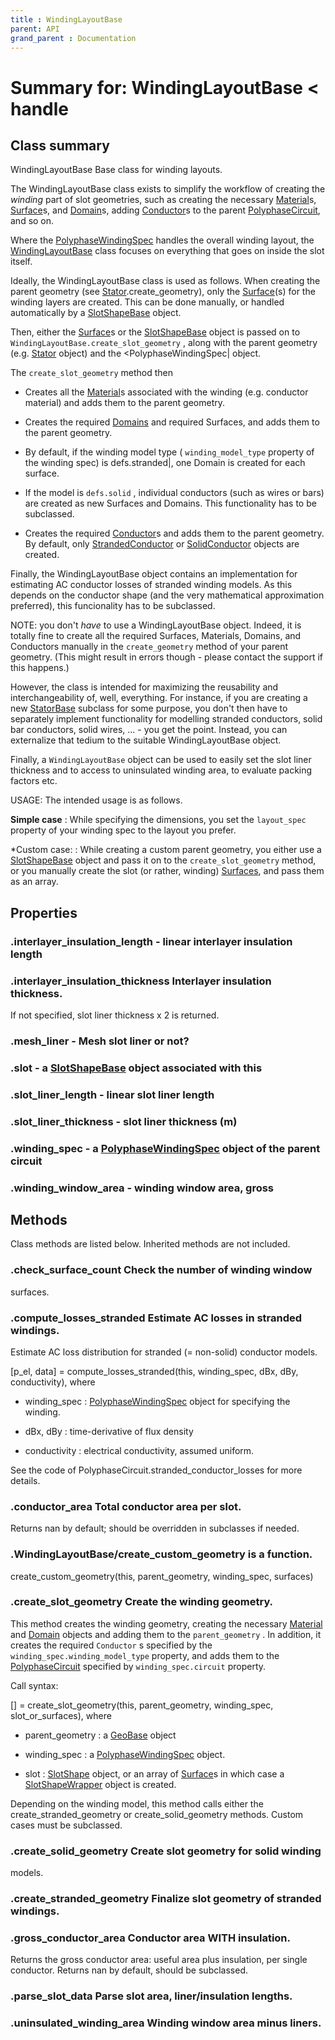```yaml
---
title : WindingLayoutBase
parent: API
grand_parent : Documentation
---
```

# Summary for: **WindingLayoutBase**  < handle

## Class summary

WindingLayoutBase Base class for winding layouts.

The WindingLayoutBase class exists to simplify the workflow of
creating the *winding*  part of slot geometries, such as creating the
necessary [Material](Material.html)s, [Surface](Surface.html)s, and [Domain](Domain.html)s, adding [Conductor](Conductor.html)s
to the parent [PolyphaseCircuit](PolyphaseCircuit.html), and so on.

Where the [PolyphaseWindingSpec](PolyphaseWindingSpec.html) handles the overall winding layout,
the [WindingLayoutBase](WindingLayoutBase.html) class focuses on everything that goes on
inside the slot itself.

Ideally, the WindingLayoutBase class is used as follows. When
creating the parent geometry (see [Stator](Stator.html).create_geometry), only the
[Surface](Surface.html)(s) for the winding layers are created. This can be done
manually, or handled automatically by a [SlotShapeBase](SlotShapeBase.html) object.

Then, either the [Surface](Surface.html)s or the [SlotShapeBase](SlotShapeBase.html) object is passed
on to `WindingLayoutBase.create_slot_geometry` , along with the parent
geometry (e.g. [Stator](Stator.html) object) and the <PolyphaseWindingSpec|
object.

The `create_slot_geometry`  method then

* Creates all the [Material](Material.html)s associated with the winding (e.g.
conductor material) and adds them to the parent geometry.

* Creates the required [Domains](Domains.html) and required Surfaces, and adds them
to the parent geometry.
* By default, if the winding model
type ( `winding_model_type`  property of the winding spec) is
defs.stranded|, one Domain is created for each surface.
* If the model is `defs.solid` , individual conductors (such as
wires or bars) are created as new Surfaces and Domains. This
functionality has to be subclassed.

* Creates the required [Conductor](Conductor.html)s and adds them to the parent
geometry. By default, only [StrandedConductor](StrandedConductor.html) or [SolidConductor](SolidConductor.html)
objects are created.

Finally, the WindingLayoutBase object contains an implementation for
estimating AC conductor losses of stranded winding models. As this
depends on the conductor shape (and the very mathematical
approximation preferred), this funcionality has to be subclassed.

NOTE: you don't *have*  to use a WindingLayoutBase object. Indeed, it
is totally fine to create all the required Surfaces, Materials,
Domains, and Conductors manually in the `create_geometry`  method of
your parent geometry. (This might result in errors though - please contact
the support if this happens.)

However, the class is intended for maximizing
the reusability and interchangeability of, well, everything. For
instance, if you are creating a new [StatorBase](StatorBase.html) subclass for some
purpose, you don't then have to separately implement functionality
for modelling stranded conductors, solid bar conductors, solid wires,
... - you get the point. Instead, you can externalize that tedium to
the suitable WindingLayoutBase object.

Finally, a `WindingLayoutBase`  object can be used to easily set the
slot liner thickness and to access to uninsulated winding area, to
evaluate packing factors etc.

USAGE: The intended usage is as follows.

**Simple case**  : While specifying the dimensions, you set the
`layout_spec`  property of your winding spec to the layout you prefer.

*Custom case: : While creating a custom parent geometry, you either
use a [SlotShapeBase](SlotShapeBase.html) object and pass it on to the
`create_slot_geometry`  method, or you manually create the slot (or
rather, winding) [Surfaces](Surfaces.html), and pass them as an array.

## Properties

### .**interlayer_insulation_length** - linear interlayer insulation length

### .**interlayer_insulation_thickness** Interlayer insulation thickness.

If not specified, slot liner thickness x 2 is returned.

### .**mesh_liner** - Mesh slot liner or not?

### .**slot** - a [SlotShapeBase](SlotShapeBase.html) object associated with this

### .**slot_liner_length** - linear slot liner length

### .**slot_liner_thickness** - slot liner thickness (m)

### .**winding_spec** - a [PolyphaseWindingSpec](PolyphaseWindingSpec.html) object of the parent circuit

### .**winding_window_area** - winding window area, gross


## Methods

Class methods are listed below. Inherited methods are not included.

### .**check_surface_count** Check the number of winding window
surfaces.

### .**compute_losses_stranded** Estimate AC losses in stranded windings.

Estimate AC loss distribution for stranded (= non-solid)
conductor models.

[p_el, data] = compute_losses_stranded(this, winding_spec, dBx,
dBy, conductivity), where

* winding_spec : [PolyphaseWindingSpec](PolyphaseWindingSpec.html) object for specifying the
winding.

* dBx, dBy : time-derivative of flux density

* conductivity : electrical conductivity, assumed uniform.

See the code of PolyphaseCircuit.stranded_conductor_losses for
more details.

### .**conductor_area** Total conductor area per slot.

Returns nan by default; should be overridden in subclasses if
needed.

### .WindingLayoutBase/**create_custom_geometry** is a function.
create_custom_geometry(this, parent_geometry, winding_spec, surfaces)

### .**create_slot_geometry** Create the winding geometry.

This method creates the winding geometry, creating the necessary
[Material](Material.html) and [Domain](Domain.html) objects and adding them to the `parent_geometry` .
In addition, it creates the required `Conductor` s specified by the
`winding_spec.winding_model_type`  property, and adds them to the
[PolyphaseCircuit](PolyphaseCircuit.html) specified by `winding_spec.circuit`  property.

Call syntax:

[] = create_slot_geometry(this, parent_geometry, winding_spec,
slot_or_surfaces), where

* parent_geometry : a [GeoBase](GeoBase.html) object

* winding_spec : a [PolyphaseWindingSpec](PolyphaseWindingSpec.html) object.

* slot : [SlotShape](SlotShape.html) object, or an array of [Surface](Surface.html)s in which case a
[SlotShapeWrapper](SlotShapeWrapper.html) object is created.

Depending on the winding model, this method calls
either the create_stranded_geometry or create_solid_geometry
methods. Custom cases must be subclassed.

### .**create_solid_geometry** Create slot geometry for solid winding
models.

### .**create_stranded_geometry** Finalize slot geometry of stranded windings.

### .**gross_conductor_area** Conductor area WITH insulation.

Returns the gross conductor area: useful area plus
insulation, per single conductor. Returns nan by default,
should be subclassed.

### .**parse_slot_data** Parse slot area, liner/insulation lengths.

### .**uninsulated_winding_area** Winding window area minus liners.


